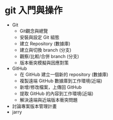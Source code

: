 # git 入門與操作
- Git
    - Git觀念與總覽
    - 安裝與設定 Git 組態
    - 建立 Repository (數據庫)
    - 建立與切換 branch (分支)
    - 觀察/比較/合併 branch (分支)
    - 版本衝突模擬與因應對策
- GitHub
    - 在 GitHub 建立一個新的 repository (數據庫)
    - 複製遠端 GitHub 數據庫到工作環境(近端)
    - 新增/修改檔案，上傳回 GitHub
    - 提取 GitHub 的內容到工作環境(近端)
    - 解決遠端與近端版本衝突問題 
- 討論專案版本管理計畫
- jarry
